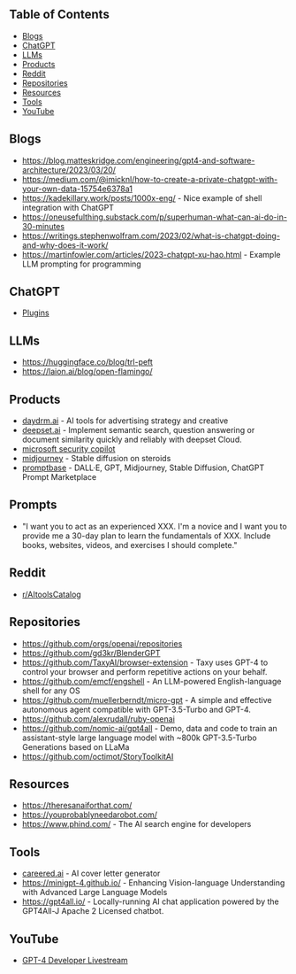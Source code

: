 ## Table of Contents
- [Blogs](#blogs)
- [ChatGPT](#chatgpt)
- [LLMs](#llms)
- [Products](#products)
- [Reddit](#reddit)
- [Repositories](#repositories)
- [Resources](#resources)
- [Tools](#tools)
- [YouTube](#youtube)

## Blogs
- https://blog.matteskridge.com/engineering/gpt4-and-software-architecture/2023/03/20/
- https://medium.com/@imicknl/how-to-create-a-private-chatgpt-with-your-own-data-15754e6378a1
- https://kadekillary.work/posts/1000x-eng/ - Nice example of shell integration with ChatGPT
- https://oneusefulthing.substack.com/p/superhuman-what-can-ai-do-in-30-minutes
- https://writings.stephenwolfram.com/2023/02/what-is-chatgpt-doing-and-why-does-it-work/
- https://martinfowler.com/articles/2023-chatgpt-xu-hao.html - Example LLM prompting for programming

## ChatGPT
- [Plugins](https://openai.com/blog/chatgpt-plugins)

## LLMs
- https://huggingface.co/blog/trl-peft
- https://laion.ai/blog/open-flamingo/

## Products
- [daydrm.ai](https://www.daydrm.ai) - AI tools for advertising strategy and creative
- [deepset.ai](https://www.deepset.ai/) - Implement semantic search, question answering or document similarity quickly and reliably with deepset Cloud.
- [microsoft security copilot](https://www.microsoft.com/en-us/security/business/ai-machine-learning/microsoft-security-copilot)
- [midjourney](https://www.midjourney.com/) - Stable diffusion on steroids
- [promptbase](https://promptbase.com/chatgpt) - DALL·E, GPT, Midjourney, Stable Diffusion, ChatGPT Prompt Marketplace

## Prompts

- "I want you to act as an experienced XXX. I'm a novice and I want you to provide me a 30-day plan to learn the fundamentals of XXX. Include books, websites, videos, and exercises I should complete."

## Reddit
- [r/AItoolsCatalog](https://www.reddit.com/r/AItoolsCatalog/)

## Repositories
- https://github.com/orgs/openai/repositories
- https://github.com/gd3kr/BlenderGPT
- https://github.com/TaxyAI/browser-extension - Taxy uses GPT-4 to control your browser and perform repetitive actions on your behalf.
- https://github.com/emcf/engshell - An LLM-powered English-language shell for any OS
- https://github.com/muellerberndt/micro-gpt - A simple and effective autonomous agent compatible with GPT-3.5-Turbo and GPT-4.
- https://github.com/alexrudall/ruby-openai
- https://github.com/nomic-ai/gpt4all - Demo, data and code to train an assistant-style large language model with ~800k GPT-3.5-Turbo Generations based on LLaMa
- https://github.com/octimot/StoryToolkitAI

## Resources
- https://theresanaiforthat.com/
- https://youprobablyneedarobot.com/
- https://www.phind.com/ - The AI search engine for developers

## Tools
- [careered.ai](https://www.careered.ai/) - AI cover letter generator
- https://minigpt-4.github.io/ - Enhancing Vision-language Understanding with Advanced Large Language Models
- https://gpt4all.io/ - Locally-running AI chat application powered by the GPT4All-J Apache 2 Licensed chatbot.

## YouTube
- [GPT-4 Developer Livestream](https://www.youtube.com/watch?v=outcGtbnMuQ)
